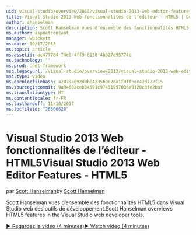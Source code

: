 ```yaml
---
uid: visual-studio/overview/2013/visual-studio-2013-web-editor-features-html5
title: Visual Studio 2013 Web fonctionnalités de l’éditeur - HTML5 | Documents Microsoft
author: shanselman
description: Scott Hanselman vues d’ensemble des fonctionnalités HTML5 dans Visual Studio web des outils de développement.
ms.author: aspnetcontent
manager: wpickett
ms.date: 10/17/2013
ms.topic: article
ms.assetid: ac477784-74e8-4ff9-8150-4b827d95774c
ms.technology: ''
ms.prod: .net-framework
msc.legacyurl: /visual-studio/overview/2013/visual-studio-2013-web-editor-features-html5
msc.type: video
ms.openlocfilehash: a2879a69289be4235b0c2da1f0ff5ec42d722f15
ms.sourcegitcommit: 9a9483aceb34591c97451997036a9120c3fe2baf
ms.translationtype: MT
ms.contentlocale: fr-FR
ms.lasthandoff: 11/10/2017
ms.locfileid: "26506628"
---
```

<a name="visual-studio-2013-web-editor-features---html5"></a><span data-ttu-id="779de-103">Visual Studio 2013 Web fonctionnalités de l’éditeur - HTML5</span><span class="sxs-lookup"><span data-stu-id="779de-103">Visual Studio 2013 Web Editor Features - HTML5</span></span>
====================
<span data-ttu-id="779de-104">par [Scott Hanselman](https://github.com/shanselman)</span><span class="sxs-lookup"><span data-stu-id="779de-104">by [Scott Hanselman](https://github.com/shanselman)</span></span>

<span data-ttu-id="779de-105">Scott Hanselman vues d’ensemble des fonctionnalités HTML5 dans Visual Studio web des outils de développement.</span><span class="sxs-lookup"><span data-stu-id="779de-105">Scott Hanselman overviews HTML5 features in the Visual Studio web developer tools.</span></span>

[<span data-ttu-id="779de-106">&#9654; Regardez la vidéo (4 minutes)</span><span class="sxs-lookup"><span data-stu-id="779de-106">&#9654; Watch video (4 minutes)</span></span>](https://channel9.msdn.com/Blogs/ASP-NET-Site-Videos/visual-studio-2013-web-editor-features-html5)
